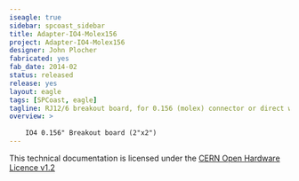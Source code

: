 ```yaml
---
iseagle: true
sidebar: spcoast_sidebar
title: Adapter-IO4-Molex156
project: Adapter-IO4-Molex156
designer: John Plocher
fabricated: yes
fab_date: 2014-02
status: released
release: yes
layout: eagle
tags: [SPCoast, eagle]
tagline: RJ12/6 breakout board, for 0.156 (molex) connector or direct wire soldering
overview: >
    
    IO4 0.156" Breakout board (2"x2")
---
```



This technical documentation is licensed under the [CERN Open Hardware Licence v1.2](http://www.ohwr.org/attachments/2388/cern_ohl_v_1_2.txt)
